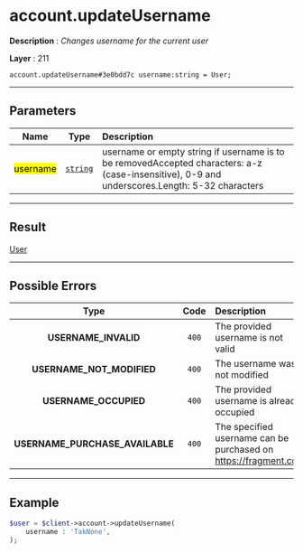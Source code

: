 # account.updateUsername

**Description** : *Changes username for the current user*

**Layer** : 211

```tl
account.updateUsername#3e0bdd7c username:string = User;
```

---

## Parameters

| Name | Type | Description |
| :---: | :---: | :--- |
| <mark>username</mark> | [`string`](type/string) | username or empty string if username is to be removedAccepted characters: a-z (case-insensitive), 0-9 and underscores.Length: 5-32 characters |

---

## Result

[User](type/User)

---

## Possible Errors

| Type | Code | Description |
| :---: | :---: | :--- |
| **USERNAME_INVALID** | `400` | The provided username is not valid |
| **USERNAME_NOT_MODIFIED** | `400` | The username was not modified |
| **USERNAME_OCCUPIED** | `400` | The provided username is already occupied |
| **USERNAME_PURCHASE_AVAILABLE** | `400` | The specified username can be purchased on https://fragment.com |

---

## Example

```php
$user = $client->account->updateUsername(
	username : 'TakNone',
);
```